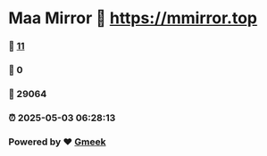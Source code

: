 # Maa Mirror :link: https://mmirror.top 
### :page_facing_up: [11](https://mmirror.top/tag.html) 
### :speech_balloon: 0 
### :hibiscus: 29064 
### :alarm_clock: 2025-05-03 06:28:13 
### Powered by :heart: [Gmeek](https://github.com/Meekdai/Gmeek)
